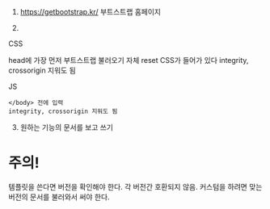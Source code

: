 1. https://getbootstrap.kr/
    부트스트랩 홈페이지

2. 
CSS
 <link href="https://cdn.jsdelivr.net/npm/bootstrap@5.1.3/dist/css/bootstrap.min.css" rel="stylesheet" integrity="sha384-1BmE4kWBq78iYhFldvKuhfTAU6auU8tT94WrHftjDbrCEXSU1oBoqyl2QvZ6jIW3" crossorigin="anonymous">
    head에 가장 먼저 부트스트랩 불러오기
    자체 reset CSS가 들어가 있다
    integrity, crossorigin 지워도 됨


JS
<script src="https://cdn.jsdelivr.net/npm/bootstrap@5.1.3/dist/js/bootstrap.bundle.min.js" integrity="sha384-ka7Sk0Gln4gmtz2MlQnikT1wXgYsOg+OMhuP+IlRH9sENBO0LRn5q+8nbTov4+1p" crossorigin="anonymous"></script>
    </body> 전에 입력
    integrity, crossorigin 지워도 됨


3. 원하는 기능의 문서를 보고 쓰기


# 주의!
템플릿을 쓴다면 버전을 확인해야 한다.
각 버전간 호환되지 않음.
커스텀을 하려면 맞는 버전의 문서를 불러와서 써야 한다.
